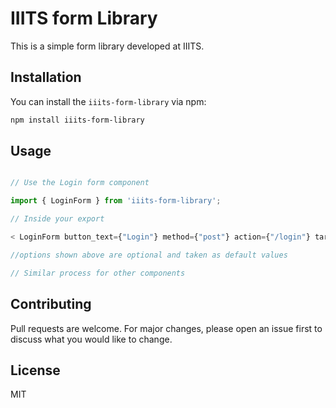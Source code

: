 # IIITS form Library

This is a simple form library developed at IIITS.

## Installation

You can install the `iiits-form-library` via npm:

```bash
npm install iiits-form-library
````
## Usage

```javascript

// Use the Login form component

import { LoginForm } from 'iiits-form-library';

// Inside your export

< LoginForm button_text={"Login"} method={"post"} action={"/login"} target={"_self"}/>

//options shown above are optional and taken as default values

// Similar process for other components
````
## Contributing
Pull requests are welcome. For major changes, please open an issue first to discuss what you would like to change.  

## License
MIT